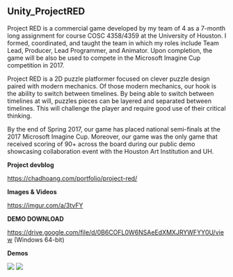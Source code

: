 ## Unity_ProjectRED
Project RED is a commercial game developed by my team of 4 as a 7-month long assignment for course COSC 4358/4359 at the University of Houston. I formed, coordinated, and taught the team in which my roles include Team Lead, Producer, Lead Programmer, and Animator. Upon completion, the game will be also be used to compete in the Microsoft Imagine Cup competition in 2017.

Project RED is a 2D puzzle platformer focused on clever puzzle design paired with modern mechanics. Of those modern mechanics, our hook is the ability to switch between timelines. By being able to switch between timelines at will, puzzles pieces can be layered and separated between timelines. This will challenge the player and require good use of their critical thinking.

By the end of Spring 2017, our game has placed national semi-finals at the 2017 Microsoft Imagine Cup. Moreover, our game was the only game that received scoring of 90+ across the board during our public demo showcasing collaboration event with the Houston Art Institution and UH.

**Project devblog**

https://chadhoang.com/portfolio/project-red/

**Images & Videos**

https://imgur.com/a/3tvFY

**DEMO DOWNLOAD**

https://drive.google.com/file/d/0B6COFL0W6NSAeEdXMXJRYWFYY0U/view (Windows 64-bit)

**Demos**

[![](http://img.youtube.com/vi/ZLONrHraiUk/0.jpg)](http://www.youtube.com/watch?v=ZLONrHraiUk)
[![](http://img.youtube.com/vi/6tFek4LNiqA/0.jpg)](http://www.youtube.com/watch?v=6tFek4LNiqA)
